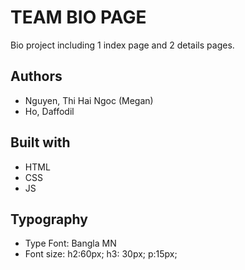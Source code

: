 # TEAM BIO PAGE
Bio project including 1 index page and 2 details pages.

## Authors
* Nguyen, Thi Hai Ngoc (Megan)
* Ho, Daffodil

## Built with
* HTML
* CSS
* JS
## Typography
* Type Font: Bangla MN
* Font size:
h2:60px;
h3: 30px;
p:15px;
